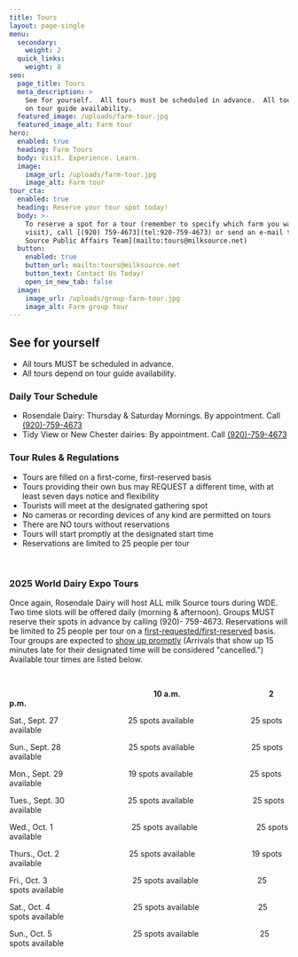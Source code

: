 ```yaml
---
title: Tours
layout: page-single
menu:
  secondary:
    weight: 2
  quick_links:
    weight: 8
seo:
  page_title: Tours
  meta_description: >
    See for yourself.  All tours must be scheduled in advance.  All tours depend
    on tour guide availability.
  featured_image: /uploads/farm-tour.jpg
  featured_image_alt: Farm tour
hero:
  enabled: true
  heading: Farm Tours
  body: Visit. Experience. Learn.
  image:
    image_url: /uploads/farm-tour.jpg
    image_alt: Farm tour
tour_cta:
  enabled: true
  heading: Reserve your tour spot today!
  body: >-
    To reserve a spot for a tour (remember to specify which farm you want to
    visit), call [(920) 759-4673](tel:920-759-4673) or send an e-mail to [Milk
    Source Public Affairs Team](mailto:tours@milksource.net)
  button:
    enabled: true
    button_url: mailto:tours@milksource.net
    button_text: Contact Us Today!
    open_in_new_tab: false
  image:
    image_url: /uploads/group-farm-tour.jpg
    image_alt: Farm group tour
---
```

## See for yourself

* All tours MUST be scheduled in advance.
* All tours depend on tour guide availability.

### Daily Tour Schedule

* Rosendale Dairy: Thursday & Saturday Mornings. By appointment. Call [(920)-759-4673](tel:920-759-4673)
* Tidy View or New Chester dairies: By appointment. Call [(920)-759-4673](tel:920-759-4673)

### Tour Rules & Regulations

* Tours are filled on a first-come, first-reserved basis
* Tours providing their own bus may REQUEST a different time, with at least seven days notice and flexibility
* Tourists will meet at the designated gathering spot
* No cameras or recording devices of any kind are permitted on tours
* There are NO tours without reservations
* Tours will start promptly at the designated start time
* Reservations are limited to 25 people per tour

&nbsp; &nbsp; &nbsp; &nbsp; &nbsp; &nbsp;&nbsp;

### 2025 World Dairy Expo Tours

Once again, Rosendale Dairy will host ALL milk Source tours during WDE. Two time slots will be offered daily (morning & afternoon). Groups MUST reserve their spots in advance by calling (920)- 759-4673. Reservations will be limited to 25 people per tour on a <u>first-requested/first-reserved</u> basis. Tour groups are expected to <u>show up promptly</u> (Arrivals that show up 15 minutes late for their designated time will be considered "cancelled.")&nbsp; Available tour times are listed below.

&nbsp;

&nbsp; &nbsp; &nbsp; &nbsp; &nbsp; &nbsp; &nbsp; &nbsp; &nbsp; &nbsp; &nbsp; &nbsp; &nbsp; &nbsp; &nbsp; &nbsp; &nbsp; &nbsp; &nbsp; &nbsp; &nbsp; &nbsp; &nbsp; &nbsp; &nbsp; &nbsp; &nbsp; &nbsp; &nbsp; &nbsp; &nbsp; &nbsp; &nbsp; **10 a.m.&nbsp; &nbsp; &nbsp; &nbsp; &nbsp; &nbsp; &nbsp; &nbsp; &nbsp; &nbsp; &nbsp; &nbsp; &nbsp; &nbsp; &nbsp; &nbsp; &nbsp; &nbsp; &nbsp; &nbsp; &nbsp; &nbsp; &nbsp; &nbsp; 2 p.m.**

Sat., Sept. 27&nbsp; &nbsp; &nbsp; &nbsp; &nbsp; &nbsp; &nbsp; &nbsp; &nbsp; &nbsp; &nbsp; &nbsp; &nbsp; &nbsp; &nbsp; &nbsp; 25 spots available&nbsp; &nbsp; &nbsp; &nbsp; &nbsp; &nbsp; &nbsp; &nbsp; &nbsp; &nbsp; &nbsp; &nbsp; &nbsp;&nbsp;25 spots available

Sun., Sept. 28&nbsp; &nbsp; &nbsp; &nbsp; &nbsp; &nbsp; &nbsp; &nbsp; &nbsp; &nbsp; &nbsp; &nbsp; &nbsp; &nbsp; &nbsp; &nbsp;25 spots available&nbsp; &nbsp; &nbsp; &nbsp; &nbsp; &nbsp; &nbsp; &nbsp; &nbsp; &nbsp; &nbsp; &nbsp; &nbsp;&nbsp;25 spots available

Mon., Sept. 29&nbsp; &nbsp; &nbsp; &nbsp; &nbsp; &nbsp; &nbsp; &nbsp; &nbsp; &nbsp; &nbsp; &nbsp; &nbsp; &nbsp; &nbsp;&nbsp;19 spots available&nbsp; &nbsp; &nbsp; &nbsp; &nbsp; &nbsp; &nbsp; &nbsp; &nbsp; &nbsp; &nbsp; &nbsp; &nbsp; 25 spots available

Tues., Sept. 30&nbsp; &nbsp; &nbsp; &nbsp; &nbsp; &nbsp; &nbsp; &nbsp; &nbsp; &nbsp; &nbsp; &nbsp; &nbsp; &nbsp; &nbsp;25 spots available&nbsp; &nbsp; &nbsp; &nbsp; &nbsp; &nbsp; &nbsp; &nbsp; &nbsp; &nbsp; &nbsp; &nbsp; &nbsp; &nbsp;25 spots available

Wed., Oct. 1&nbsp; &nbsp; &nbsp; &nbsp; &nbsp; &nbsp; &nbsp; &nbsp; &nbsp; &nbsp; &nbsp; &nbsp; &nbsp; &nbsp; &nbsp; &nbsp; &nbsp; &nbsp;&nbsp;25 spots available&nbsp; &nbsp; &nbsp; &nbsp; &nbsp; &nbsp; &nbsp; &nbsp; &nbsp; &nbsp; &nbsp; &nbsp; &nbsp; &nbsp;25 spots available

Thurs., Oct. 2&nbsp; &nbsp; &nbsp; &nbsp; &nbsp; &nbsp; &nbsp; &nbsp; &nbsp; &nbsp; &nbsp; &nbsp; &nbsp; &nbsp; &nbsp; &nbsp; 25 spots available&nbsp; &nbsp; &nbsp; &nbsp; &nbsp; &nbsp; &nbsp; &nbsp; &nbsp; &nbsp; &nbsp; &nbsp; &nbsp; 19 spots available

Fri., Oct. 3&nbsp; &nbsp; &nbsp; &nbsp; &nbsp; &nbsp; &nbsp; &nbsp; &nbsp; &nbsp; &nbsp; &nbsp; &nbsp; &nbsp; &nbsp; &nbsp; &nbsp; &nbsp; &nbsp; &nbsp;25 spots available&nbsp; &nbsp; &nbsp; &nbsp; &nbsp; &nbsp; &nbsp; &nbsp; &nbsp; &nbsp; &nbsp; &nbsp; &nbsp; &nbsp;25 spots available

Sat., Oct. 4&nbsp; &nbsp; &nbsp; &nbsp; &nbsp; &nbsp; &nbsp; &nbsp; &nbsp; &nbsp; &nbsp; &nbsp; &nbsp; &nbsp; &nbsp; &nbsp; &nbsp; &nbsp; &nbsp;&nbsp;25 spots available&nbsp; &nbsp; &nbsp; &nbsp; &nbsp; &nbsp; &nbsp; &nbsp; &nbsp; &nbsp; &nbsp; &nbsp; &nbsp; &nbsp;25 spots available

Sun., Oct. 5&nbsp; &nbsp; &nbsp; &nbsp; &nbsp; &nbsp; &nbsp; &nbsp; &nbsp; &nbsp; &nbsp; &nbsp; &nbsp; &nbsp; &nbsp; &nbsp; &nbsp; &nbsp; &nbsp;25 spots available&nbsp; &nbsp; &nbsp; &nbsp; &nbsp; &nbsp; &nbsp; &nbsp; &nbsp; &nbsp; &nbsp; &nbsp; &nbsp; &nbsp;&nbsp;25 spots available

&nbsp;
